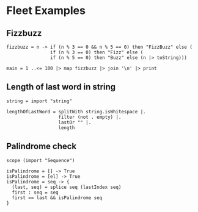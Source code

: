 # Fleet Examples

## Fizzbuzz
```fleet
fizzbuzz = n -> if (n % 3 == 0 && n % 5 == 0) then "FizzBuzz" else (
                if (n % 3 == 0) then "Fizz" else (
                if (n % 5 == 0) then "Buzz" else (n |> toString)))

main = 1 ..<= 100 |> map fizzbuzz |> join '\n' |> print
```

## Length of last word in string
```fleet
string = import "string"

lengthOfLastWord = splitWith string.isWhitespace |.
                   filter (not . empty) |.
                   lastOr "" |.
                   length
```

## Palindrome check
```fleet
scope (import "Sequence")

isPalindrome = [] -> True
isPalindrome = [el] -> True
isPalindrome = seq -> {
  (last, seq) = splice seq (lastIndex seq)
  first : seq = seq
  first == last && isPalindrome seq
}
```
